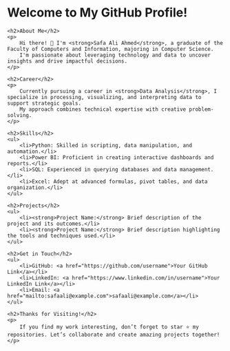 <!DOCTYPE html>
<html lang="en">
<head>
    <meta charset="UTF-8">
    <meta name="viewport" content="width=device-width, initial-scale=1.0">
    <title>README</title>
</head>
<body>
    <h1>Welcome to My GitHub Profile!</h1>
    
    <h2>About Me</h2>
    <p>
        Hi there! 👋 I'm <strong>Safa Ali Ahmed</strong>, a graduate of the Faculty of Computers and Information, majoring in Computer Science. 
        I'm passionate about leveraging technology and data to uncover insights and drive impactful decisions.
    </p>
    
    <h2>Career</h2>
    <p>
        Currently pursuing a career in <strong>Data Analysis</strong>, I specialize in processing, visualizing, and interpreting data to support strategic goals. 
        My approach combines technical expertise with creative problem-solving.
    </p>
    
    <h2>Skills</h2>
    <ul>
        <li>Python: Skilled in scripting, data manipulation, and automation.</li>
        <li>Power BI: Proficient in creating interactive dashboards and reports.</li>
        <li>SQL: Experienced in querying databases and data management.</li>
        <li>Excel: Adept at advanced formulas, pivot tables, and data organization.</li>
    </ul>
    
    <h2>Projects</h2>
    <ul>
        <li><strong>Project Name:</strong> Brief description of the project and its outcomes.</li>
        <li><strong>Project Name:</strong> Brief description highlighting the tools and techniques used.</li>
    </ul>
    
    <h2>Get in Touch</h2>
    <ul>
        <li>GitHub: <a href="https://github.com/username">Your GitHub Link</a></li>
        <li>LinkedIn: <a href="https://www.linkedin.com/in/username">Your LinkedIn Link</a></li>
        <li>Email: <a href="mailto:safaali@example.com">safaali@example.com</a></li>
    </ul>
    
    <h2>Thanks for Visiting!</h2>
    <p>
        If you find my work interesting, don’t forget to star ⭐ my repositories. Let’s collaborate and create amazing projects together!
    </p>
</body>
</html>
